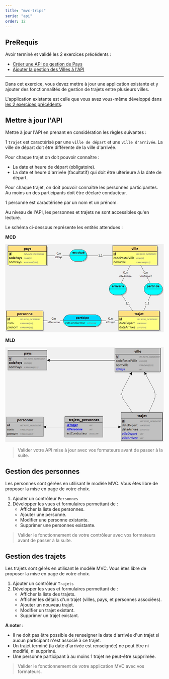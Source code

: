 ```yaml
---
title: "mvc-trips"
serie: "api"
order: 12
---
```


## PreRequis

Avoir terminé et validé les 2 exercices précédents :
- [Créer une API de gestion de Pays](../api-countries/)
- [Ajouter la gestion des Villes à l'API](../api-cities/)

--- 

Dans cet exercice, vous devez mettre à jour une application existante et y ajouter des fonctionnalités de gestion de trajets entre plusieurs villes.

L'application existante est celle que vous avez vous-même développé dans [les 2 exercices précédents](../api-cities/).

## Mettre à jour l'API 

Mettre à jour l'API en prenant en considération les règles suivantes :

1 `trajet` est caractérisé par une `ville de départ` et une `ville d'arrivée`. La ville de départ doit être différente de la ville d'arrivée.

Pour chaque trajet on doit pouvoir connaître :
- La date et heure de départ (obligatoire).
- La date et heure d'arrivée (facultatif) qui doit être ultérieure à la date de départ.

Pour chaque trajet, on doit pouvoir connaître les personnes participantes. Au moins un des participants doit être déclaré conducteur.

1 personne est caractérisée par un nom et un prénom.

Au niveau de l'API, les personnes et trajets ne sont accessibles qu'en lecture.

Le schéma ci-dessous représente les entités attendues :

**MCD**

![trips-MCD](./mvc-trips-MCD.jpg)

**MLD**

![trips-MLD](./mvc-trips-MLD.jpg)

> Valider votre API mise à jour avec vos formateurs avant de passer à la suite.

## Gestion des personnes 

Les personnes sont gérées en utilisant le modèle MVC. Vous êtes libre de proposer la mise en page de votre choix.

1. Ajouter un contrôleur `Personnes`
2. Développer les vues et formulaires permettant de :
    - Afficher la liste des personnes.
    - Ajouter une personne.
    - Modifier une personne existante.
    - Supprimer une personnes existante.

> Valider le fonctionnement de votre contrôleur avec vos formateurs avant de passer à la suite.

## Gestion des trajets 

Les trajets sont gérés en utilisant le modèle MVC. Vous êtes libre de proposer la mise en page de votre choix.

1. Ajouter un contrôleur `Trajets`
2. Développer les vues et formulaires permettant de :
    - Afficher la liste des trajets.
    - Afficher les détails d'un trajet (villes, pays, et personnes associées).
    - Ajouter un nouveau trajet.
    - Modifier un trajet existant.
    - Supprimer un trajet existant.


**A noter :**
- Il ne doit pas être possible de renseigner la date d'arrivée d'un trajet si aucun participant n'est associé à ce trajet.
- Un trajet terminé (la date d'arrivée est renseignée) ne peut être ni modifié, ni supprimé.
- Une personne participant à au moins 1 trajet ne peut-être supprimée.

> Valider le fonctionnement de votre application MVC avec vos formateurs.
